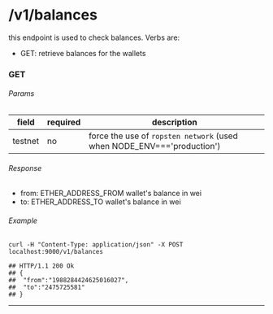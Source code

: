 # /v1/balances

this endpoint is used to check balances. Verbs are:
- GET: retrieve balances for the wallets

### GET

###### Params

field  | required | description
-------|----------|-----------------
testnet| no       | force the use of `ropsten network` (used when NODE_ENV==='production')


###### Response

- from: ETHER_ADDRESS_FROM wallet's balance in wei
- to: ETHER_ADDRESS_TO wallet's balance in wei


###### Example

```shell
curl -H "Content-Type: application/json" -X POST localhost:9000/v1/balances

## HTTP/1.1 200 Ok
## {
##  "from":"1988284424625016027",
##  "to":"2475725581"
## }
```
---
